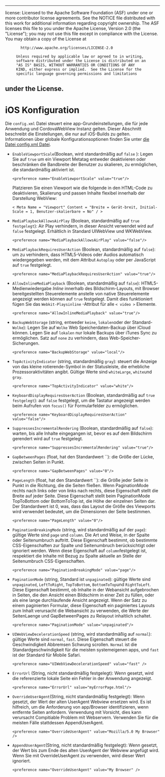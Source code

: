 * * *

license: Licensed to the Apache Software Foundation (ASF) under one or more contributor license agreements. See the NOTICE file distributed with this work for additional information regarding copyright ownership. The ASF licenses this file to you under the Apache License, Version 2.0 (the "License"); you may not use this file except in compliance with the License. You may obtain a copy of the License at

           http://www.apache.org/licenses/LICENSE-2.0
    
         Unless required by applicable law or agreed to in writing,
         software distributed under the License is distributed on an
         "AS IS" BASIS, WITHOUT WARRANTIES OR CONDITIONS OF ANY
         KIND, either express or implied.  See the License for the
         specific language governing permissions and limitations
    

## under the License.

# iOS Konfiguration

Die `config.xml` Datei steuert eine app-Grundeinstellungen, die für jede Anwendung und CordovaWebView Instanz gelten. Dieser Abschnitt beschreibt die Einstellungen, die nur auf iOS-Builds zu gelten. Informationen über globale Konfigurationsoptionen finden Sie unter [die Datei config.xml Datei][1].

 [1]: config_ref_index.md.html#The%20config.xml%20File

*   `EnableViewportScale`(Boolean, wird standardmäßig auf `false` ): Legen Sie auf `true` um ein Viewport Metatag entweder deaktivieren oder beschränken die Bandbreite der Benutzer zu skalieren, zu ermöglichen, die standardmäßig aktiviert ist.
    
        <preference name="EnableViewportScale" value="true"/>
        
    
    Platzieren Sie einen Viewport wie die folgende in den HTML-Code zu deaktivieren, Skalierung und passen Inhalte flexibel innerhalb der Darstellung WebView:
    
        < Meta Name = "Viewport" Content = "Breite = Gerät-breit, Initial-Scale = 1, Benutzer-skalierbare = No" / >
        

*   `MediaPlaybackAllowsAirPlay` (Boolean, standardmäßig auf `true festgelegt`): Air Play verhindern, in dieser Ansicht verwendet wird auf `false` festgelegt. Erhältlich in Standard UIWebView und WKWebView.
    
        <preference name="MediaPlaybackAllowsAirPlay" value="false"/>
        

*   `MediaPlaybackRequiresUserAction` (Boolean, standardmäßig auf `false`): um zu verhindern, dass HTML5-Videos oder Audios automatisch wiedergegeben werden, mit dem Attribut `Autoplay` oder per JavaScript auf `true` festgelegt.
    
        <preference name="MediaPlaybackRequiresUserAction" value="true"/>
        

*   `AllowInlineMediaPlayback` (Boolean, standardmäßig auf `false`): HTML5-Medienwiedergabe *Inline* innerhalb des Bildschirm-Layouts, mit Browser bereitgestellten Steuerelemente anstelle von native Steuerelemente angezeigt werden können auf `true` festgelegt. Damit dies funktioniert fügen Sie das `Webkit-Playsinline` -Attribut für alle `< video >` Elemente.
    
        <preference name="AllowInlineMediaPlayback" value="true"/>
        

*   `BackupWebStorage` (string, entweder `keine`, `lokalen`oder der Standard- `Wolke`): Legen Sie auf `Wolke` Web Speicherdaten-Backup über iCloud können. Legen Sie auf `lokalen` nur lokale Backups über iTunes Sync zu ermöglichen. Satz auf `none` zu verhindern, dass Web-Speicher-Sicherungen.
    
        <preference name="BackupWebStorage" value="local"/>
        

*   `TopActivityIndicator` (string, standardmäßig `gray`): steuert die Anzeige von das kleine rotierende-Symbol in der Statusleiste, die erhebliche Prozessoraktivitäten angibt. Gültige Werte sind `whiteLarge`, `white`und `gray`.
    
        <preference name="TopActivityIndicator" value="white"/>
        

*   `KeyboardDisplayRequiresUserAction` (Boolean, standardmäßig auf `true festgelegt`): auf `false` festgelegt, um die Tastatur angezeigt werden beim Aufrufen von `focus()` für Formularfelder zu ermöglichen.
    
        <preference name="KeyboardDisplayRequiresUserAction" value="false"/>
        

*   `SuppressesIncrementalRendering` (Boolean, standardmäßig auf `false`): warten, bis alle Inhalte eingegangen ist, bevor es auf dem Bildschirm gerendert wird auf `true` festgelegt.
    
        <preference name="SuppressesIncrementalRendering" value="true"/>
        

*   `GapBetweenPages` (float, hat den Standardwert ``): die Größe der Lücke, zwischen Seiten in Punkt.
    
        <preference name="GapBetweenPages" value="0"/>
        

*   `PageLength` (float, hat den Standardwert ``): die Größe jeder Seite in Punkt in die Richtung, die die Seiten fließen. Wenn PaginationMode rechts nach links oder von links nach rechts, diese Eigenschaft stellt die Breite auf jeder Seite. Diese Eigenschaft stellt beim PaginationMode TopToBottom oder BottomToTop ist, die Höhe der einzelnen Seiten dar. Der Standardwert ist 0, was, dass das Layout die Größe des Viewports wird verwendet bedeutet, um die Dimensionen der Seite bestimmen.
    
        <preference name="PageLength" value="0"/>
        

*   `PaginationBreakingMode` (string, wird standardmäßig auf der `page`): gültige Werte sind `page` und `column`. Die Art und Weise, in der Spalte oder Seitenumbruch auftritt. Diese Eigenschaft bestimmt, ob bestimmte CSS-Eigenschaften zur Spalte und Seitenumbruch berücksichtigt oder ignoriert werden. Wenn diese Eigenschaft auf `column`festgelegt ist, respektiert die Inhalte mit Bezug zu Spalte aktuelle an Stelle der Seitenumbruch CSS-Eigenschaften.
    
        <preference name="PaginationBreakingMode" value="page"/>
        

*   `PaginationMode` (string, Standard ist `unpaginated`): gültige Werte sind `unpaginated`, `LeftToRight`, `TopToBottom`, `BottomToTop`und `RightToLeft`. Diese Eigenschaft bestimmt, ob Inhalte in der Webansicht aufgebrochen in Seiten, die den Ansicht einen Bildschirm in einer Zeit zu füllen, oder als eine lange durchlaufende Ansicht angezeigt. Wenn der Satz zu einem paginierten Formular, diese Eigenschaft ein paginiertes Layouts zum Inhalt verursacht die Webansicht zu verwenden, die Werte der SeitenLaenge und GapBetweenPages zu Relayout inhaltlich schaltet.
    
        <preference name="PaginationMode" value="unpaginated"/>
        

*   `UIWebViewDecelerationSpeed` (string, wird standardmäßig auf `normal`): gültige Werte sind `normal`, `fast`. Diese Eigenschaft steuert die Geschwindigkeit Abbremsen Schwung scrollen. `Normal` ist die Standardgeschwindigkeit für die meisten systemeigenen apps, und `fast` ist der Standard für Mobile Safari.
    
        <preference name="UIWebViewDecelerationSpeed" value="fast" />
        

*   `ErrorUrl` (String, nicht standardmäßig festgelegt): Wenn gesetzt, wird die referenzierte lokale Seite ein Fehler in der Anwendung angezeigt.
    
        <preference name="ErrorUrl" value="myErrorPage.html"/>
        

*   `OverrideUserAgent`(String, nicht standardmäßig festgelegt): Wenn gesetzt, der Wert der alten UserAgent Webview ersetzen wird. Es ist hilfreich, um die Anforderung von app/Browser identifizieren, wenn entfernte Seiten anfordern. Verwendung mit Vorsicht, dies kann verursacht Compitiable Problem mit Webservern. Verwenden Sie für die meisten Fälle stattdessen AppendUserAgent.
    
        <preference name="OverrideUserAgent" value="Mozilla/5.0 My Browser" />
        

*   `AppendUserAgent`(String, nicht standardmäßig festgelegt): Wenn gesetzt, der Wert bis zum Ende des alten UserAgent der Webview angefügt wird. Wenn Sie mit OverrideUserAgent zu verwenden, wird dieser Wert ignoriert.
    
        <preference name="OverrideUserAgent" value="My Browser" />